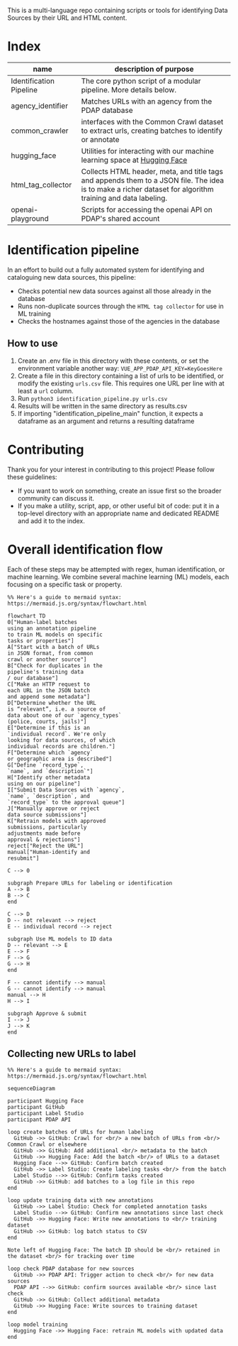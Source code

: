 This is a multi-language repo containing scripts or tools for identifying Data Sources by their URL and HTML content.

# Index

name | description of purpose
--- | ---
Identification Pipeline | The core python script of a modular pipeline. More details below.
agency_identifier | Matches URLs with an agency from the PDAP database
common_crawler | interfaces with the Common Crawl dataset to extract urls, creating batches to identify or annotate
hugging_face | Utilities for interacting with our machine learning space at [Hugging Face](https://huggingface.co/PDAP)
html_tag_collector | Collects HTML header, meta, and title tags and appends them to a JSON file. The idea is to make a richer dataset for algorithm training and data labeling.
openai-playground | Scripts for accessing the openai API on PDAP's shared account

# Identification pipeline
In an effort to build out a fully automated system for identifying and cataloguing new data sources, this pipeline:
- Checks potential new data sources against all those already in the database
- Runs non-duplicate sources through the `HTML tag collector` for use in ML training
- Checks the hostnames against those of the agencies in the database

## How to use

1. Create an .env file in this directory with these contents, or set the environment variable another way: `VUE_APP_PDAP_API_KEY=KeyGoesHere`
2. Create a file in this directory containing a list of urls to be identified, or modify the existing `urls.csv` file. This requires one URL per line with at least a `url` column.
3. Run `python3 identification_pipeline.py urls.csv`
4. Results will be written in the same directory as results.csv
5. If importing "identification_pipeline_main" function, it expects a dataframe as an argument and returns a resulting dataframe

# Contributing

Thank you for your interest in contributing to this project! Please follow these guidelines:

- If you want to work on something, create an issue first so the broader community can discuss it.
- If you make a utility, script, app, or other useful bit of code: put it in a top-level directory with an appropriate name and dedicated README and add it to the index.

# Overall identification flow

Each of these steps may be attempted with regex, human identification, or machine learning. We combine several machine learning (ML) models, each focusing on a specific task or property.

```mermaid
%% Here's a guide to mermaid syntax: https://mermaid.js.org/syntax/flowchart.html

flowchart TD
0["Human-label batches
using an annotation pipeline
to train ML models on specific
tasks or properties"]
A["Start with a batch of URLs
in JSON format, from common
crawl or another source"]
B["Check for duplicates in the
pipeline's training data
/ our database"]
C["Make an HTTP request to
each URL in the JSON batch
and append some metadata"]
D["Determine whether the URL
is “relevant”, i.e. a source of
data about one of our `agency_types`
(police, courts, jails)"]
E["Determine if this is an
`individual record`. We're only
looking for data sources, of which
individual records are children."]
F["Determine which `agency`
or geographic area is described"]
G["Define `record_type`,
`name`, and `description`"]
H["Identify other metadata
using on our pipeline"]
I["Submit Data Sources with `agency`,
`name`, `description`, and
`record_type` to the approval queue"]
J["Manually approve or reject
data source submissions"]
K["Retrain models with approved
submissions, particularly
adjustments made before
approval & rejections"]
reject["Reject the URL"]
manual["Human-identify and
resubmit"]

C --> 0

subgraph Prepare URLs for labeling or identification
A --> B
B --> C
end

C --> D
D -- not relevant --> reject
E -- individual record --> reject

subgraph Use ML models to ID data
D -- relevant --> E
E --> F
F --> G
G --> H
end

F -- cannot identify --> manual
G -- cannot identify --> manual
manual --> H
H --> I

subgraph Approve & submit
I --> J
J --> K
end
```

## Collecting new URLs to label

```mermaid
%% Here's a guide to mermaid syntax: https://mermaid.js.org/syntax/flowchart.html

sequenceDiagram

participant Hugging Face
participant GitHub
participant Label Studio
participant PDAP API

loop create batches of URLs for human labeling
  GitHub ->> GitHub: Crawl for <br/> a new batch of URLs from <br/> Common Crawl or elsewhere
  GitHub ->> GitHub: Add additional <br/> metadata to the batch
  GitHub ->> Hugging Face: Add the batch <br/> of URLs to a dataset
  Hugging Face -->> GitHub: Confirm batch created
  GitHub ->> Label Studio: Create labeling tasks <br/> from the batch
  Label Studio -->> GitHub: Confirm tasks created
  GitHub ->> GitHub: add batches to a log file in this repo
end

loop update training data with new annotations
  GitHub ->> Label Studio: Check for completed annotation tasks
  Label Studio -->> GitHub: Confirm new annotations since last check
  GitHub ->> Hugging Face: Write new annotations to <br/> training dataset
  GitHub ->> GitHub: log batch status to CSV
end

Note left of Hugging Face: The batch ID should be <br/> retained in the dataset <br/> for tracking over time

loop check PDAP database for new sources
  GitHub ->> PDAP API: Trigger action to check <br/> for new data sources
  PDAP API -->> GitHub: confirm sources available <br/> since last check
  GitHub ->> GitHub: Collect additional metadata
  GitHub ->> Hugging Face: Write sources to training dataset
end

loop model training
  Hugging Face ->> Hugging Face: retrain ML models with updated data
end

```
